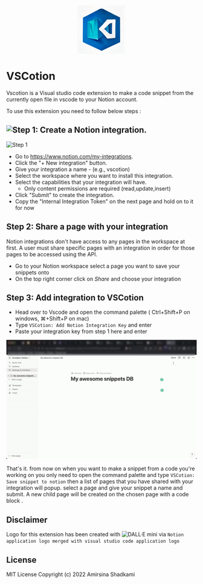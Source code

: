<p align="center">
  <img src="https://raw.githubusercontent.com/amirsinaa/vscotion/main/.github/images/icons/icon.png" />
</p>

# VSCotion

Vscotion is a Visual studio code extension to make a code snippet from the currently open file in vscode to your Notion account.

To use this extension you need to follow below steps :

## ![Step 1: Create a Notion integration.](https://developers.notion.com/docs#step-1-create-an-integration)
![Step 1](https://files.readme.io/2ec137d-093ad49-create-integration.gif)
- Go to https://www.notion.com/my-integrations.
- Click the "+ New integration" button.
- Give your integration a name - (e.g., vscotion)
- Select the workspace where you want to install this integration.
- Select the capabilities that your integration will have.
  - Only content permissions are required (read,update,insert)
- Click "Submit" to create the integration.
- Copy the "Internal Integration Token" on the next page and hold on to it for now

## Step 2: Share a page with your integration
Notion integrations don't have access to any pages in the workspace at first. A user must share specific pages with an integration in order for those pages to be accessed using the API.
- Go to your Notion workspace select a page you want to save your snippets onto
- On the top right corner click on *Share* and choose your integration

## Step 3: Add integration to VSCotion
- Head over to Vscode and open the command palette ( Ctrl+Shift+P on windows,  ⌘+Shift+P on mac)
- Type `VSCotion: Add Notion Integration Key` and enter
- Paste your integration key from step 1 here and enter

![Step 1](https://raw.githubusercontent.com/amirsinaa/vscotion/main/.github/images/howto.gif)

That's it. from now on when you want to make a snippet from a code you're working on you only need to open the command palette and type  `VSCotion: Save snippet to notion` then a list of pages that you have shared with your integration will popup. select a page and give your snippet a name and submit.
A new child page will be created on the chosen page with a code block .

## Disclaimer
Logo for this extension has been created with ![DALL·E mini](https://huggingface.co/spaces/dalle-mini/dalle-mini) via `Notion application logo merged with visual studio code application logo`

## License
MIT License
Copyright (c) 2022 Amirsina Shadkami